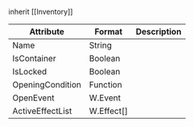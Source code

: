 inherit [[Inventory]]

| Attribute        | Format     | Description |
| ---------------- | ---------- | ----------- |
| Name             | String     |             |
| IsContainer      | Boolean    |             |
| IsLocked         | Boolean    |             |
| OpeningCondition | Function   |             |
| OpenEvent        | W.Event    |             |
| ActiveEffectList | W.Effect[] |             |
